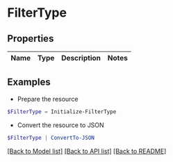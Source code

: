 # FilterType
## Properties

Name | Type | Description | Notes
------------ | ------------- | ------------- | -------------

## Examples

- Prepare the resource
```powershell
$FilterType = Initialize-FilterType 
```

- Convert the resource to JSON
```powershell
$FilterType | ConvertTo-JSON
```

[[Back to Model list]](../README.md#documentation-for-models) [[Back to API list]](../README.md#documentation-for-api-endpoints) [[Back to README]](../README.md)

